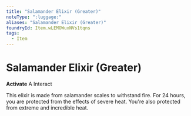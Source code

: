 ```yaml
---
title: "Salamander Elixir (Greater)"
noteType: ":luggage:"
aliases: "Salamander Elixir (Greater)"
foundryId: Item.wLEMOWuxNVs1tqns
tags:
  - Item
---
```


# Salamander Elixir (Greater)

**Activate** A Interact

This elixir is made from salamander scales to withstand fire. For 24 hours, you are protected from the effects of severe heat. You're also protected from extreme and incredible heat.
